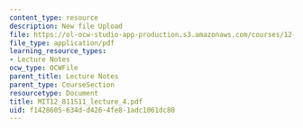 ```yaml
---
content_type: resource
description: New file Upload
file: https://ol-ocw-studio-app-production.s3.amazonaws.com/courses/12-811-tropical-meteorology-spring-2011/f1428605634dd4264fe81adc1061dc80_MIT12_811S11_lecture_4.pdf
file_type: application/pdf
learning_resource_types:
- Lecture Notes
ocw_type: OCWFile
parent_title: Lecture Notes
parent_type: CourseSection
resourcetype: Document
title: MIT12_811S11_lecture_4.pdf
uid: f1428605-634d-d426-4fe8-1adc1061dc80
---
```

